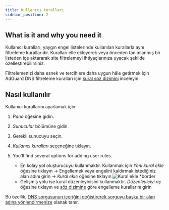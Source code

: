 ```yaml
---
title: Kullanıcı kuralları
sidebar_position: 2
---
```


## What is it and why you need it

Kullanıcı kuralları, yaygın engel listelerinde kullanılan kurallarla aynı filtreleme kurallarıdır. Kuralları elle ekleyerek veya önceden tanımlanmış bir listeden içe aktararak site filtrelemeyi ihtiyaçlarınıza uyacak şekilde özelleştirebilirsiniz.

Filtrelemenizi daha esnek ve tercihlere daha uygun hâle getirmek için AdGuard DNS filtreleme kuralları için [kural söz dizimini](/general/dns-filtering-syntax/) inceleyin.

## Nasıl kullanılır

Kullanıcı kurallarını ayarlamak için:

1. _Pano_ öğesine gidin.

2. _Sunucular_ bölümüne gidin.

3. Gerekli sunucuyu seçin.

4. _Kullanıcı kuralları_ seçeneğine tıklayın.

5. You’ll find several options for adding user rules.

   - En kolay yol oluşturucuyu kullanmaktır. Kullanmak için _Yeni kural ekle_ öğesine tıklayın → Engellemek veya engelini kaldırmak istediğiniz alan adını girin → _Kural ekle_ öğesine tıklayın
     ![Kural ekle \*border](https://cdn.adtidy.org/content/kb/dns/private/new_dns/userrules_step5.png)
   - Gelişmiş yolu ise kural düzenleyicisini kullanmaktır. _Düzenleyiciyi aç_ öğesine tıklayın ve [söz dizimine](/general/dns-filtering-syntax/) göre engelleme kurallarını girin

Bu özellik, [DNS sorgusunun içeriğini değiştirerek sorguyu başka bir alan adına yönlendirmenize](/general/dns-filtering-syntax/#dnsrewrite-modifier) olanak tanır.

